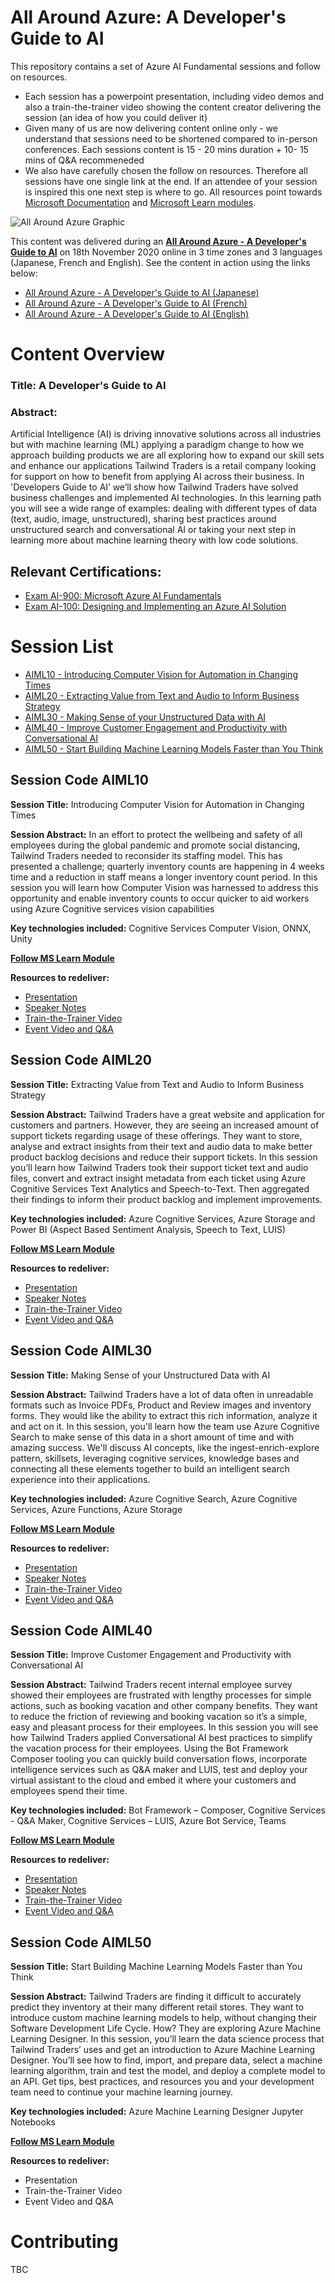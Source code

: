 # All Around Azure: A Developer's Guide to AI

This repository contains a set of Azure AI Fundamental sessions and follow on resources. 
* Each session has a powerpoint presentation, including video demos and also a train-the-trainer video showing the content creator delivering the session (an idea of how you could deliver it)
* Given many of us are now delivering content online only - we understand that sessions need to be shortened compared to in-person conferences. Each sessions content is 15 - 20 mins duration + 10- 15 mins of Q&A recommeneded
* We also have carefully chosen the follow on resources. Therefore all sessions have one single link at the end. If an attendee of your session is inspired this one next step is where to go. All resources point towards [Microsoft Documentation](https://docs.microsoft.com/) and [Microsoft Learn modules](https://docs.microsoft.com/learn/).

![All Around Azure Graphic](aaa-graphic.PNG)

This content was delivered during an **[All Around Azure - A Developer's Guide to AI](https://aka.ms/allaroundazure-ai)** on 18th November 2020 online in 3 time zones and 3 languages (Japanese, French and English). See the content in action using the links below:
* [All Around Azure - A Developer's Guide to AI (Japanese)](https://www.youtube.com/watch?v=rjtt6y_1Nak)
* [All Around Azure - A Developer's Guide to AI (French)](https://www.youtube.com/playlist?list=PL5Kprdw8GhxewNj_KmqMhmK0jOOzRQvZb)
* [All Around Azure - A Developer's Guide to AI (English)](https://channel9.msdn.com/Events/All-Around-Azure/All-Around-Azure-A-Developers-Guide-to-AI)


# Content Overview

### Title: A Developer's Guide to AI

### Abstract: 
Artificial Intelligence (AI) is driving innovative solutions across all industries but with machine learning (ML) applying a paradigm change to how we approach building products we are all exploring how to expand our skill sets and enhance our applications
Tailwind Traders is a retail company looking for support on how to benefit from applying AI across their business. In 'Developers Guide to AI’ we’ll show how Tailwind Traders have solved business challenges and implemented AI technologies.
In this learning path you will see a wide range of examples: dealing with different types of data (text, audio, image, unstructured), sharing best practices around unstructured search and conversational AI or taking your next step in learning more about machine learning theory with low code solutions.

## Relevant Certifications:
* [Exam AI-900: Microsoft Azure AI Fundamentals](https://aka.ms/ai900) 
* [Exam AI-100: Designing and Implementing an Azure AI Solution](https://aka.ms/ai100cert)

# Session List
* [AIML10 - Introducing Computer Vision for Automation in Changing Times](#session-code-aiml10)
* [AIML20 - Extracting Value from Text and Audio to Inform Business Strategy](#session-code-aiml20)
* [AIML30 - Making Sense of your Unstructured Data with AI](#session-code-aiml30)
* [AIML40 - Improve Customer Engagement and Productivity with Conversational AI](#session-code-aiml40)
* [AIML50 - Start Building Machine Learning Models Faster than You Think](#session-code-aiml50)
 

## Session Code AIML10
**Session Title:** Introducing Computer Vision for Automation in Changing Times

**Session Abstract:** In an effort to protect the wellbeing and safety of all employees during the global pandemic and promote social distancing, Tailwind Traders needed to reconsider its staffing model.  This has presented a challenge; quarterly inventory counts are happening in 4 weeks time and a reduction in staff means a longer inventory count period. 
In this session you will learn how Computer Vision was harnessed to address this opportunity and enable inventory counts to occur quicker to aid workers using Azure Cognitive services vision capabilities

**Key technologies included:** Cognitive Services Computer Vision, ONNX, Unity

**[Follow MS Learn Module](https://aka.ms/aiml10)**

**Resources to redeliver:**
* [Presentation](https://gaicstor2020.blob.core.windows.net/gaic-dgtai/AIML10-PRESENTATION/AIML10-%20Introducing%20Computer%20Vision%20for%20Automation%20in%20Changing%20Times_V2.pptx)
* [Speaker Notes](https://gaicstor2020.blob.core.windows.net/gaic-dgtai/AIML10-PRESENTATION/AIML10-presentation-speakernotes.docx)
* [Train-the-Trainer Video](https://gaicstor2020.blob.core.windows.net/gaic-dgtai/AIML10-VIDEOS/AIML10%20-%20Full%20Presentation.mp4)
* [Event Video and Q&A](https://channel9.msdn.com/Events/All-Around-Azure/All-Around-Azure-A-Developers-Guide-to-AI/Introducing-Computer-Vision-for-Automation-in-Changing-Times)


## Session Code AIML20
**Session Title:** Extracting Value from Text and Audio to Inform Business Strategy 

**Session Abstract:** Tailwind Traders have a great website and application for customers and partners. However, they are seeing an increased amount of support tickets regarding usage of these offerings. They want to store, analyse and extract insights from their text and audio data to make better product backlog decisions and reduce their support tickets. 
In this session you’ll learn how Tailwind Traders took their support ticket text and audio files, convert and extract insight metadata from each ticket using Azure Cognitive Services Text Analytics and Speech-to-Text. Then aggregated their findings to inform their product backlog and implement improvements.


**Key technologies included:** Azure Cognitive Services, Azure Storage and Power BI (Aspect Based Sentiment Analysis, Speech to Text, LUIS)

**[Follow MS Learn Module](https://aka.ms/aiml20)**

**Resources to redeliver:**
* [Presentation](https://gaicstor2020.blob.core.windows.net/gaic-dgtai/AIML20%20-%20PRESENTATION/AIML20%20-%20Extracting%20Value%20from%20Text%20and%20Audio%20to%20Inform%20Business%20Strategy.pptx)
* [Speaker Notes](https://gaicstor2020.blob.core.windows.net/gaic-dgtai/AIML20%20-%20PRESENTATION/AIML20-presentation-speakernotes.docx)
* [Train-the-Trainer Video](https://gaicstor2020.blob.core.windows.net/gaic-dgtai/AIML20-VIDEOS/AIML20-Full%20Presentation.mp4)
* [Event Video and Q&A](https://channel9.msdn.com/Events/All-Around-Azure/All-Around-Azure-A-Developers-Guide-to-AI/Extracting-Value-from-Text-and-Audio-to-Inform-Business-Strategy)

## Session Code AIML30
**Session Title:** Making Sense of your Unstructured Data with AI

**Session Abstract:** Tailwind Traders have a lot of data often in unreadable formats such as Invoice PDFs, Product and Review images and inventory forms. They would like the ability to extract this rich information, analyze it and act on it.
In this session, you'll learn how the team use Azure Cognitive Search to make sense of this data in a short amount of time and with amazing success. We'll discuss AI concepts, like the ingest-enrich-explore pattern, skillsets, leveraging cognitive services, knowledge bases and connecting all these elements together to build an intelligent search experience into their applications.


**Key technologies included:** Azure Cognitive Search, Azure Cognitive Services, Azure Functions, Azure Storage

**[Follow MS Learn Module](https://aka.ms/aiml30)**

**Resources to redeliver:**
* [Presentation](https://gaicstor2020.blob.core.windows.net/gaic-dgtai/AIML30-PRESENTATION/AIML30%20-%20Making%20Sense%20of%20your%20Unstructured%20Data%20with%20AI.pptx)
* [Speaker Notes](https://gaicstor2020.blob.core.windows.net/gaic-dgtai/AIML30-PRESENTATION/AIML30-presentation-speakernotes.docx)
* [Train-the-Trainer Video](https://gaicstor2020.blob.core.windows.net/gaic-dgtai/AIML30-VIDEOS/AIML30-Full%20Presentation.mp4)
* [Event Video and Q&A](https://channel9.msdn.com/Events/All-Around-Azure/All-Around-Azure-A-Developers-Guide-to-AI/Making-Sense-of-your-Unstructured-Data-with-AI)


## Session Code AIML40
**Session Title:** Improve Customer Engagement and Productivity with Conversational AI

**Session Abstract:** Tailwind Traders recent internal employee survey showed their employees are frustrated with lengthy processes for simple actions, such as booking vacation and other company benefits. They want to reduce the friction of reviewing and booking vacation so it’s a simple, easy and pleasant process for their employees.
In this session you will see how Tailwind Traders applied Conversational AI best practices to simplify the vacation process for their employees. Using the Bot Framework Composer tooling you can quickly build conversation flows, incorporate intelligence services such as Q&A maker and LUIS, test and deploy your virtual assistant to the cloud and embed it where your customers and employees spend their time. 


**Key technologies included:** Bot Framework – Composer, Cognitive Services - Q&A Maker, Cognitive Services – LUIS, Azure Bot Service, Teams

**[Follow MS Learn Module](https://aka.ms/bfcomposer)**

**Resources to redeliver:**
* [Presentation](https://gaicstor2020.blob.core.windows.net/gaic-dgtai/AIML40-PRESENTATION/AIML40%20-%20Improve%20Customer%20Engagement%20and%20Productivity%20with%20Conversational%20AI.pptx)
* [Speaker Notes](https://gaicstor2020.blob.core.windows.net/gaic-dgtai/AIML40-PRESENTATION/AIML40-presentation-speakernotes.docx)
* [Train-the-Trainer Video](https://gaicstor2020.blob.core.windows.net/gaic-dgtai/AIML40-VIDEOS/AIML40-VIDEOS/AIML40-Full%20Presentation.mp4)
* [Event Video and Q&A](https://channel9.msdn.com/Events/All-Around-Azure/All-Around-Azure-A-Developers-Guide-to-AI/Improve-Customer-Engagement-and-Productivity-with-Conversational-AI)


## Session Code AIML50
**Session Title:** Start Building Machine Learning Models Faster than You Think

**Session Abstract:** Tailwind Traders are finding it difficult to accurately predict they inventory at their many different retail stores. They want to introduce custom machine learning models to help, without changing their Software Development Life Cycle. How? They are exploring Azure Machine Learning Designer. 
In this session, you’ll learn the data science process that Tailwind Traders’ uses and get an introduction to Azure Machine Learning Designer. You’ll see how to find, import, and prepare data, select a machine learning algorithm, train and test the model, and deploy a complete model to an API. Get tips, best practices, and resources you and your development team need to continue your machine learning journey.


**Key technologies included:** Azure Machine Learning Designer Jupyter Notebooks

**[Follow MS Learn Module](https://aka.ms/aiml50)**

**Resources to redeliver:**
* Presentation
* Train-the-Trainer Video
* Event Video and Q&A


# Contributing

TBC